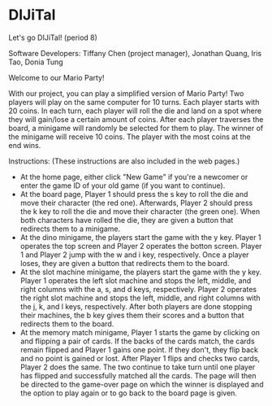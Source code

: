 # DIJiTal

Let's go DIJiTal! (period 8)

Software Developers: Tiffany Chen (project manager), Jonathan Quang, Iris Tao, Donia Tung

Welcome to our Mario Party!

With our project, you can play a simplified version of Mario Party! Two players will play on the same computer for 10 turns. Each player starts with 20 coins. In each turn, each player will roll the die and land on a spot where they will gain/lose a certain amount of coins. After each player traverses the board, a minigame will randomly be selected for them to play. The winner of the minigame will receive 10 coins. The player with the most coins at the end wins.

Instructions: (These instructions are also included in the web pages.)
- At the home page, either click "New Game" if you're a newcomer or enter the game ID of your old game (if you want to continue).
- At the board page, Player 1 should press the s key to roll the die and move their character (the red one). Afterwards, Player 2 should press the k key to roll the die and move their character (the green one). When both characters have rolled the die, they are given a button that redirects them to a minigame.
- At the dino minigame, the players start the game with the y key. Player 1 operates the top screen and Player 2 operates the botton screen. Player 1 and Player 2 jump with the w and i key, respectively. Once a player loses, they are given a button that redirects them to the board.
- At the slot machine minigame, the players start the game with the y key. Player 1 operates the left slot machine and stops the left, middle, and right columns with the a, s, and d keys, respectively. Player 2 operates the right slot machine and stops the left, middle, and right columns with the j, k, and l keys, respectively. After both players are done stopping their machines, the b key gives them their scores and a button that redirects them to the board.
- At the memory match minigame, Player 1 starts the game by clicking on and flipping a pair of cards. If the backs of the cards match, the cards remain flipped and Player 1 gains one point. If they don't, they flip back and no point is gained or lost. After Player 1 flips and checks two cards, Player 2 does the same. The two continue to take turn until one player has flipped and successfully matched all the cards. The page will then be directed to the game-over page on which the winner is displayed and the option to play again or to go back to the board page is given. 
